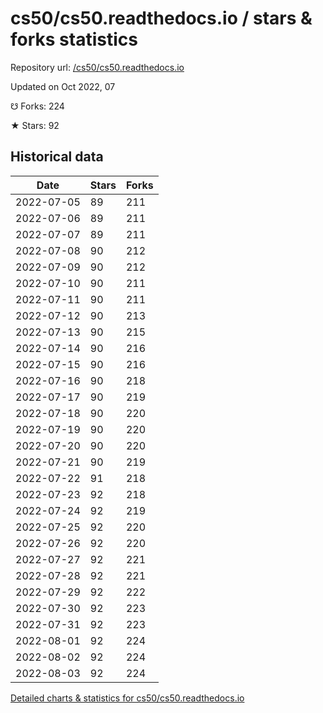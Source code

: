 # cs50/cs50.readthedocs.io / stars & forks statistics

Repository url: [/cs50/cs50.readthedocs.io](https://github.com/cs50/cs50.readthedocs.io)

Updated on Oct 2022, 07

☋ Forks: 224

★ Stars: 92

## Historical data
| Date | Stars | Forks |
|------|-------|-------|
| 2022-07-05 | 89 | 211 | 
| 2022-07-06 | 89 | 211 | 
| 2022-07-07 | 89 | 211 | 
| 2022-07-08 | 90 | 212 | 
| 2022-07-09 | 90 | 212 | 
| 2022-07-10 | 90 | 211 | 
| 2022-07-11 | 90 | 211 | 
| 2022-07-12 | 90 | 213 | 
| 2022-07-13 | 90 | 215 | 
| 2022-07-14 | 90 | 216 | 
| 2022-07-15 | 90 | 216 | 
| 2022-07-16 | 90 | 218 | 
| 2022-07-17 | 90 | 219 | 
| 2022-07-18 | 90 | 220 | 
| 2022-07-19 | 90 | 220 | 
| 2022-07-20 | 90 | 220 | 
| 2022-07-21 | 90 | 219 | 
| 2022-07-22 | 91 | 218 | 
| 2022-07-23 | 92 | 218 | 
| 2022-07-24 | 92 | 219 | 
| 2022-07-25 | 92 | 220 | 
| 2022-07-26 | 92 | 220 | 
| 2022-07-27 | 92 | 221 | 
| 2022-07-28 | 92 | 221 | 
| 2022-07-29 | 92 | 222 | 
| 2022-07-30 | 92 | 223 | 
| 2022-07-31 | 92 | 223 | 
| 2022-08-01 | 92 | 224 | 
| 2022-08-02 | 92 | 224 | 
| 2022-08-03 | 92 | 224 | 


[Detailed charts & statistics for cs50/cs50.readthedocs.io](https://reviewgithub.com/rep/cs50/cs50.readthedocs.io)
